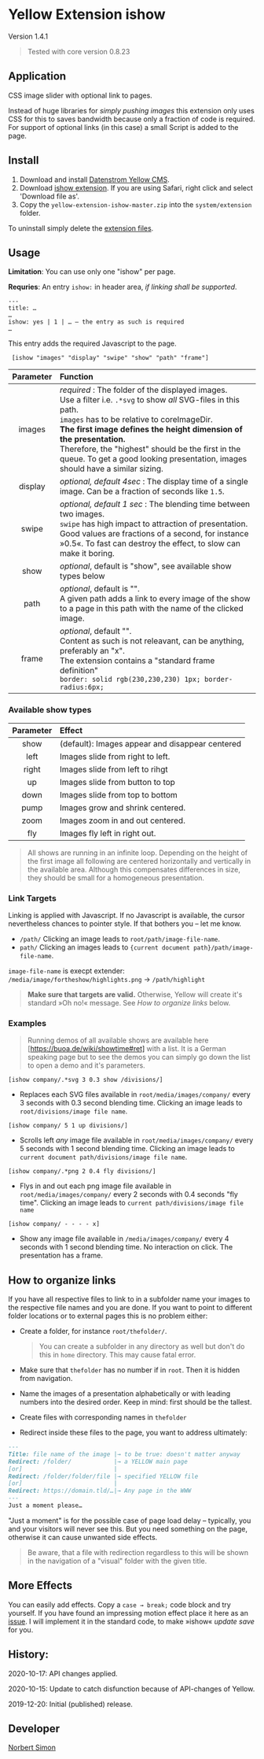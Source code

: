 # Yellow Extension ishow

Version 1.4.1

> Tested with core version 0.8.23

## Application

CSS image slider with optional link to pages. 

Instead of huge libraries for *simply pushing images* this extension only uses CSS for this to saves bandwidth because only a fraction of code is required. For support of optional links (in this case) a small Script is added to the page.


## Install

1. Download and install [Datenstrom Yellow CMS](https://github.com/datenstrom/yellow/).
2. Download [ishow extension](https://github.com/BsNoSi/yellow-extension-ishow/archive/master.zip). If you are using Safari, right click and select 'Download file as'.
3. Copy the `yellow-extension-ishow-master.zip` into the `system/extension` folder.

To uninstall simply delete the [extension files](https://github.com/BsNoSi/yellow-extension-ishow/blob/master/extension.ini).

## Usage

**Limitation**: You can use only one "ishow" per page.

**Requries**: An entry `ishow:` in header area, *if linking shall be supported*.

```
---
title: …
…
ishow: yes | 1 | … – the entry as such is required
…
```
This entry adds the required Javascript to the page.


     [ishow "images" "display" "swipe" "show" "path" "frame"]

| Parameter | Function |
| :---: | :--- |
| images | *required* : The folder of the displayed images.<br/>Use a filter i.e. `.*svg` to show *all* SVG-files in this path.<br/> `images` has to be relative to coreImageDir.<br/>**The first image defines the height dimension of the presentation.**<br/> Therefore, the "highest" should be the first in the queue. To get a good looking presentation, images should have a similar sizing. |
| display | *optional, default 4sec* : The display time of a single image. Can be a fraction of seconds like `1.5`. |
| swipe | *optional, default 1 sec* : The blending time between two images.<br/>`swipe` has high impact to attraction of presentation. Good values are fractions of a second, for instance »0.5«. To fast can destroy the effect, to slow can make it boring. |
| show | *optional*, default is "show", see available show types below |
| path | *optional*, default  is "".<br/>A given path adds a link to every image of the show to a page in this path with the name of the clicked image. |
| frame | *optional*, default "".<br/>Content as such is not releavant, can be anything, preferably an "x".<br/>The extension contains a "standard frame definition"<br/>`border: solid rgb(230,230,230) 1px; border-radius:6px;`|

### Available show types

| Parameter | Effect |
| :---: | :--- |
| show | (default): Images appear and disappear centered |
|left | Images slide from right to left. |
| right |Images slide from left to rihgt |
| up | Images slide from button to top |
| down | Images slide from top to bottom |
| pump | Images grow and shrink centered. |
| zoom | Images zoom in and out centered. |
| fly | Images fly left in right out. |

> All shows are running in an infinite loop. Depending on the height of the first image all following are centered horizontally and vertically in the available area. Although this compensates differences in size, they should be small for a homogeneous presentation.

### Link Targets

Linking is applied with  Javascript. If no Javascript is available, the cursor nevertheless chances to pointer style. If that bothers you – let me know.

- `/path/` Clicking an image leads to `root/path/image-file-name`. 
- `path/` Clicking an images leads to `{current document path}/path/image-file-name`. 

`image-file-name` is execpt extender: `/media/image/fortheshow/highlights.png` → `/path/highlight`

> **Make sure that targets are valid.** Otherwise, Yellow will create it's standard »Oh no!« message. See *How to organize links* below.

### Examples

> Running demos of all available shows are available here [https://buoa.de/wiki/showtime#ret] with a list. It is a German speaking page but to see the demos you can simply go down the list to open a demo and it's parameters.

`[ishow company/.*svg 3 0.3 show /divisions/]`

- Replaces each SVG files available in `root/media/images/company/` every 3 seconds with 0.3 second blending time. Clicking an image leads to `root/divisions/image file name`.

`[ishow company/ 5 1 up divisions/]`

- Scrolls left *any* image file available in `root/media/images/company/` every 5 seconds with 1 second blending time. Clicking an image leads to `current document path/divisions/image file name`.

`[ishow company/.*png 2 0.4 fly divisions/]`

- Flys in and out each png image file available in `root/media/images/company/` every 2 seconds with 0.4 seconds "fly time". Clicking an image leads to `current path/divisions/image file name`

`[ishow company/ - - - - x]`

- Show any image file available in `/media/images/company/` every 4 seconds with 1 second blending time. No interaction on click. The presentation has a frame.

## How to organize links

If you have all respective files to link to in a subfolder name your images to the respective file names and you are done. If you want to point to different folder locations or to external pages this is no problem either:

- Create a folder, for instance `root/thefolder/`. 

  > You can create a subfolder in any directory as well but don't do this in `home` directory. This may cause fatal error.

- Make sure that `thefolder` has no number if in `root`. Then it is hidden from navigation.

- Name the images of a presentation alphabetically or with leading numbers into the desired order. Keep in mind: first should be the tallest. 

- Create files with corresponding names in `thefolder`

- Redirect inside these files to the page, you want to address ultimately:

~~~markdown
---
Title: file name of the image |→ to be true: doesn't matter anyway
Redirect: /folder/            |→ a YELLOW main page
[or]                          |
Redirect: /folder/folder/file |→ specified YELLOW file
[or]                          |
Redirect: https://domain.tld/…|→ Any page in the WWW
---
Just a moment please…
~~~

"Just a moment" is for the possible case of page load delay – typically, you and your visitors will never see this. But you need something on the page, otherwise it can cause unwanted side effects.

> Be aware, that a file with redirection regardless to this will be shown in the navigation of a "visual" folder with the given title.

## More Effects

You can easily add effects. Copy a `case → break;` code block and try yourself. If you have found an impressing motion effect place it here as an [issue](https://github.com/BsNoSi/yellow-extension-ishow/issues). I will implement it in the standard code, to make »ishow« *update save* for you.

## History:

2020-10-17: API changes applied.

2020-10-15: Update to catch disfunction because of API-changes of Yellow.

2019-12-20: Initial (published) release.


## Developer

[Norbert Simon](https://nosi.de/)



